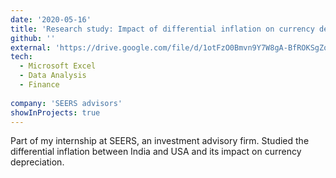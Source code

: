 ```yaml
---
date: '2020-05-16'
title: 'Research study: Impact of differential inflation on currency devaluation'
github: ''
external: 'https://drive.google.com/file/d/1otFzO0Bmvn9Y7W8gA-BfROKSgZo7WFmc/view?usp=sharing'
tech:
  - Microsoft Excel
  - Data Analysis
  - Finance
  
company: 'SEERS advisors'
showInProjects: true
---
```


Part of my internship at SEERS, an investment advisory firm. Studied the differential inflation between India and USA and its impact on currency depreciation.
